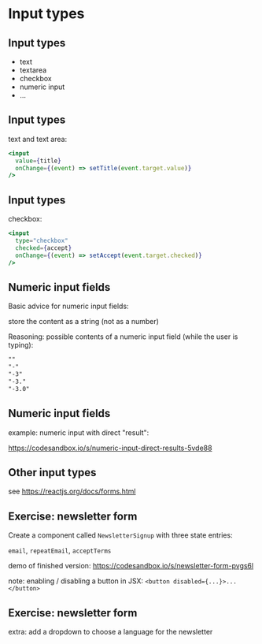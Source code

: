 # Input types

## Input types

- text
- textarea
- checkbox
- numeric input
- ...

## Input types

text and text area:

```jsx
<input
  value={title}
  onChange={(event) => setTitle(event.target.value)}
/>
```

## Input types

checkbox:

```jsx
<input
  type="checkbox"
  checked={accept}
  onChange={(event) => setAccept(event.target.checked)}
/>
```

## Numeric input fields

Basic advice for numeric input fields:

store the content as a string (not as a number)

Reasoning: possible contents of a numeric input field (while the user is typing):

```txt
""
"-"
"-3"
"-3."
"-3.0"
```

## Numeric input fields

example: numeric input with direct "result":

https://codesandbox.io/s/numeric-input-direct-results-5vde88

## Other input types

see https://reactjs.org/docs/forms.html

## Exercise: newsletter form

Create a component called `NewsletterSignup` with three state entries:

`email`, `repeatEmail`, `acceptTerms`

demo of finished version: https://codesandbox.io/s/newsletter-form-pvgs6l

note: enabling / disabling a button in JSX: `<button disabled={...}>...</button>`

## Exercise: newsletter form

extra: add a dropdown to choose a language for the newsletter
